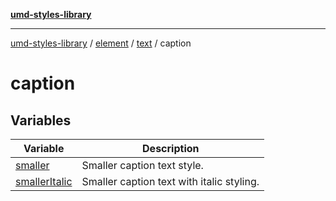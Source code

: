 [**umd-styles-library**](../../../../../README.md)

***

[umd-styles-library](../../../../../modules.md) / [element](../../../../README.md) / [text](../../README.md) / caption

# caption

## Variables

| Variable | Description |
| ------ | ------ |
| [smaller](variables/smaller.md) | Smaller caption text style. |
| [smallerItalic](variables/smallerItalic.md) | Smaller caption text with italic styling. |
